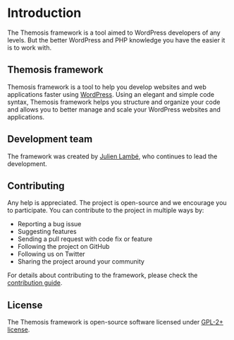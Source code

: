Introduction
============

The Themosis framework is a tool aimed to WordPress developers of any levels. But the better WordPress and PHP knowledge you have the easier it is to work with.

Themosis framework
------------------
Themosis framework is a tool to help you develop websites and web applications faster using [WordPress](http://wordpress.org). Using an elegant and simple code syntax, Themosis framework helps you structure and organize your code and allows you to better manage and scale your WordPress websites and applications.

Development team
----------------
The framework was created by [Julien Lambé](http://www.themosis.com/), who continues to lead the development.

Contributing
------------
Any help is appreciated. The project is open-source and we encourage you to participate. You can contribute to the project in multiple ways by:

- Reporting a bug issue
- Suggesting features
- Sending a pull request with code fix or feature
- Following the project on GitHub
- Following us on Twitter
- Sharing the project around your community

For details about contributing to the framework, please check the [contribution guide](http://framework.themosis.com/docs/contributing/).

License
-------
The Themosis framework is open-source software licensed under [GPL-2+ license](http://www.gnu.org/licenses/gpl-2.0.html).